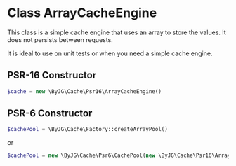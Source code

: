 # Class ArrayCacheEngine

This class is a simple cache engine that uses an array to store the values. 
It does not persists between requests. 

It is ideal to use on unit tests or when you need a simple cache engine.


## PSR-16 Constructor

```php
$cache = new \ByJG\Cache\Psr16\ArrayCacheEngine()
```

## PSR-6 Constructor

```php
$cachePool = \ByJG\Cache\Factory::createArrayPool()
```

or

```php
$cachePool = new \ByJG\Cache\Psr6\CachePool(new \ByJG\Cache\Psr16\ArrayCacheEngine());
```


